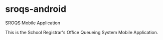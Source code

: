 # sroqs-android
SROQS Mobile Application

This is the School Registrar's Office Queueing System Mobile Application. 
